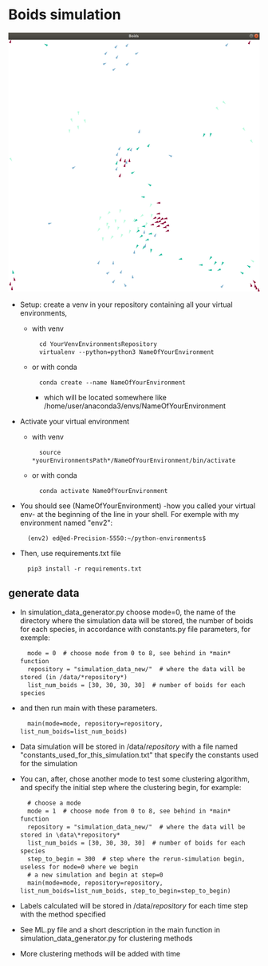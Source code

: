 # Boids simulation 


![Simulation](images/Boids.png)


* Setup: create a venv in your repository containing all your virtual environments, 
  
	* with venv
	
			cd YourVenvEnvironmentsRepository
			virtualenv --python=python3 NameOfYourEnvironment
  
	* or with conda
  
			conda create --name NameOfYourEnvironment
   			
     	* which will be located somewhere like /home/user/anaconda3/envs/NameOfYourEnvironment
   	
    
* Activate your virtual environment
  
	* with venv

			source *yourEnvironmentsPath*/NameOfYourEnvironment/bin/activate
  
	* or with conda 
  
			conda activate NameOfYourEnvironment

* You should see (NameOfYourEnvironment) -how you called your virtual env- at the beginning of the line in your shell. For exemple with my environment named "env2":

		(env2) ed@ed-Precision-5550:~/python-environments$ 

    
* Then, use requirements.txt file

		pip3 install -r requirements.txt
		
		
## generate data

* In simulation_data_generator.py choose mode=0, the name of the directory where the simulation data will be stored, the number of boids for each species, in accordance with constants.py file parameters, for exemple:

		mode = 0  # choose mode from 0 to 8, see behind in *main* function
		repository = "simulation_data_new/"  # where the data will be stored (in /data/*repository*)
		list_num_boids = [30, 30, 30, 30]  # number of boids for each species
		
* and then run main with these parameters.

		main(mode=mode, repository=repository, list_num_boids=list_num_boids)
		
* Data simulation will be stored in /data/*repository* with a file named "constants_used_for_this_simulation.txt" that specify the constants used for the simulation 
* You can, after, chose another mode to test some clustering algorithm, and specify the initial step where the clustering begin, for example:

		# choose a mode
		mode = 1  # choose mode from 0 to 8, see behind in *main* function
		repository = "simulation_data_new/"  # where the data will be stored in \data\*repository*
		list_num_boids = [30, 30, 30, 30]  # number of boids for each species
		step_to_begin = 300  # step where the rerun-simulation begin, useless for mode=0 where we begin
		# a new simulation and begin at step=0
		main(mode=mode, repository=repository, list_num_boids=list_num_boids, step_to_begin=step_to_begin)
		
* Labels calculated will be stored in /data/*repository* for each time step with the method specified

* See ML.py file and a short description in the main function in simulation_data_generator.py for clustering methods

* More clustering methods will be added with time
